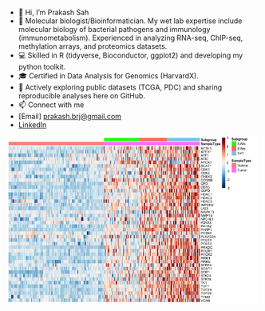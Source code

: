 - 👋 Hi, I’m Prakash Sah
- 👀 Molecular biologist/Bioinformatician. My wet lab expertise include molecular biology of bacterial pathogens and immunology (immunometabolism). Experienced in analyzing RNA-seq, ChIP-seq, methylation arrays, and proteomics datasets.
- 💻 Skilled in R (tidyverse, Bioconductor, ggplot2) and developing my python toolkit.
- 🎓 Certified in Data Analysis for Genomics (HarvardX).
- 🌱 Actively exploring public datasets (TCGA, PDC) and sharing reproducible analyses here on GitHub.  
- 📫 Connect with me
- [Email] prakash.brj@gmail.com
- [LinkedIn](https://linkedin.com/in/prakash-sah1)




![Alt text](https://github.com/prakashsah1/OmicsData-Analysis/blob/main/PDC000198_LIHC_Proteomics/Figure%20S7%20C%20(drug_targets).png)

<!---
prakashsah1/prakashsah1 is a ✨ special ✨ repository because its `README.md` (this file) appears on your GitHub profile.
You can click the Preview link to take a look at your changes.
--->
